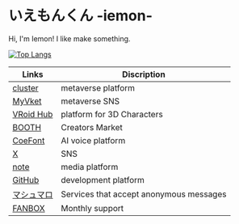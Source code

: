 # いえもんくん -iemon-
Hi, I'm Iemon! I like make something.

[![Top Langs](https://github-readme-stats.vercel.app/api/top-langs/?username=iemon-kun&theme=vue-dark&show_icons=true&layout=compact)](https://github.com/iemon-kun/github-readme-stats)

| Links | Discription |
| --- | --- |
| [cluster](https://cluster.mu/u/iemon_kun) | metaverse platform |
| [MyVket](https://vket.com/room/MyRoom-iemon_kun) | metaverse SNS |
| [VRoid Hub](https://hub.vroid.com/users/61057414) | platform for 3D Characters |
| [BOOTH](https://i-neridokoro.booth.pm/) | Creators Market |
| [CoeFont](https://coefont.cloud/coefonts/496aa1f7-9269-4a30-aafc-70c0ade0bef6) | AI voice platform |
| [X](https://twitter.com/iemon_kun) | SNS |
| [note](https://note.com/iemon_kun/) | media platform |
| [GitHub](https://github.com/iemon-kun) | development platform |
| [マシュマロ](https://marshmallow-qa.com/g02jro2kp53l6id?t=GxZSz7&utm_medium=url_text&utm_source=promotion) | Services that accept anonymous messages |
| [FANBOX](https://iemon-kun.fanbox.cc/) | Monthly support　|

